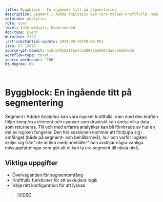 ```yaml
---
title: Byggblock - En ingående titt på segmentering
description: Segment i Adobe Analytics kan vara mycket kraftfulla, men med den kraften följer komplexa element och nyanser som drastiskt kan ändra vilka data som returneras. Till och med erfarna analytiker kan bli förvirrade av hur en del av logiken fungerar. Den här sessionen kommer att fördjupa sig i omfånget (både på segment- och behållarnivå), hur och varför exkluderingslogik skiljer sig från "inte är lika med/innehåller" och felsöker några vanliga missförstånd som gör att du kan ta dina segment till nästa nivå.Nyckelinlärning omfattar överväganden för segmentomfång - kraften i att exkludera logik - Välja rätt konfiguration för att lyckas
solution: Analytics
role: User
level: Intermediate, Experienced
doc-type: Event
duration: 2128
last-substantial-update: 2024-08-30T00:00:00Z
jira: KT-15976
source-git-commit: a1bc6495b21fe54c50d9a50a6904daac50a93bb6
workflow-type: tm+mt
source-wordcount: '206'
ht-degree: 0%

---
```



# Byggblock: En ingående titt på segmentering

Segment i Adobe Analytics kan vara mycket kraftfulla, men med den kraften följer komplexa element och nyanser som drastiskt kan ändra vilka data som returneras. Till och med erfarna analytiker kan bli förvirrade av hur en del av logiken fungerar. Den här sessionen kommer att fördjupa sig i omfånget (både på segment- och behållarnivå), hur och varför logiken skiljer sig från&quot;inte är lika med/innehåller&quot; och avslöjar några vanliga missuppfattningar som gör att ni kan ta era segment till nästa nivå.

## Viktiga uppgifter

* Överväganden för segmentomfång
* Kraftfulla funktioner för att exkludera logik
* Välja rätt konfiguration för att lyckas

>[!VIDEO](https://video.tv.adobe.com/v/3456933/?learn=on&captions=swe)
